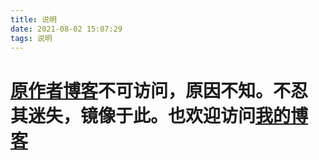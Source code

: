 ```yaml
---
title: 说明
date: 2021-08-02 15:07:29
tags: 说明
---
```


# [原作者博客](http://litten.me)不可访问，原因不知。不忍其迷失，镜像于此。也欢迎访问[我的博客](https://blog.ctftools.com/)
